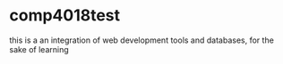 # comp4018test
this is a an integration of web development tools and databases, for the sake of learning

